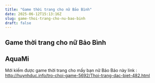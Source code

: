 ```yaml
---
title: "Game thời trang cho nữ Bảo Bình"
date: 2025-06-12T15:13:16Z
slug: game-thoi-trang-cho-nu-bao-binh
draft: false
---
```


## Game thời trang cho nữ Bảo Bình

## AquaMi

Mới kiếm được game thời trang cho mấy bạn nữ Bảo Bảo này
link : http://huynhduc.info/tro-choi-game-5692/Thoi-trang-dac-biet-482.html